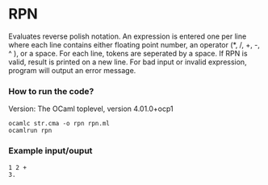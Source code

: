 # RPN

Evaluates reverse polish notation. An expression is entered one per line where each line 
contains either floating point number, an operator (*, /, +, -, ^ ), or a space.
For each line, tokens are seperated by a space. If RPN is valid, result is printed on a 
new line. For bad input or invalid expression, program
will output an error message.

### How to run the code?

Version: The OCaml toplevel, version 4.01.0+ocp1

```
ocamlc str.cma -o rpn rpn.ml 
ocamlrun rpn
```  

### Example input/ouput

```
1 2 +
3.
```
